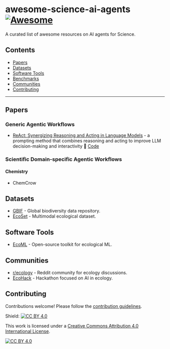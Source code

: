 # awesome-science-ai-agents [![Awesome](https://awesome.re/badge.svg)](https://awesome.re)

A curated list of awesome resources on AI agents for Science.

## Contents
- [Papers](#papers)
- [Datasets](#datasets)
- [Software Tools](#software-tools)
- [Benchmarks](#benchmarks)
- [Communities](#communities)
- [Contributing](#contributing)

---

## Papers
### Generic Agentic Workflows

- [ReAct: Synergizing Reasoning and Acting in Language Models](https://arxiv.org/abs/2210.03629) - a prompting method that combines reasoning and acting to improve LLM decision-making and interactivity
🔗 [Code](https://github.com/ysymyth/ReAct)

### Scientific Domain-specific Agentic Workflows

#### Chemistry
- ChemCrow

## Datasets
- [GBIF](https://www.gbif.org/) - Global biodiversity data repository.
- [EcoSet](link) - Multimodal ecological dataset.

## Software Tools
- [EcoML](link) - Open-source toolkit for ecological ML.

## Communities
- [r/ecology](https://www.reddit.com/r/ecology/) - Reddit community for ecology discussions.
- [EcoHack](https://example.org) - Hackathon focused on AI in ecology.

## Contributing
Contributions welcome! Please follow the [contribution guidelines](CONTRIBUTING.md).


Shield: [![CC BY 4.0][cc-by-shield]][cc-by]

This work is licensed under a
[Creative Commons Attribution 4.0 International License][cc-by].

[![CC BY 4.0][cc-by-image]][cc-by]

[cc-by]: http://creativecommons.org/licenses/by/4.0/
[cc-by-image]: https://i.creativecommons.org/l/by/4.0/88x31.png
[cc-by-shield]: https://img.shields.io/badge/License-CC%20BY%204.0-lightgrey.svg
